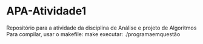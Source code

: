 # APA-Atividade1

Repositório para a atividade da disciplina de Análise e projeto de Algoritmos
Para compilar, usar o makefile: make executar: ./programaemquestão
